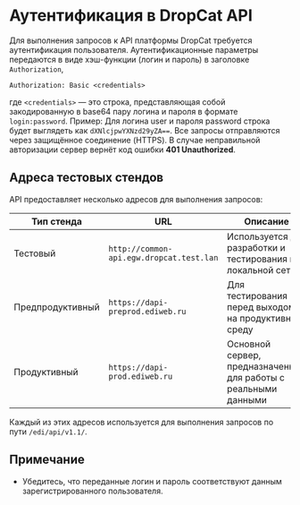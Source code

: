 # Аутентификация в DropCat API

Для выполнения запросов к API платформы DropCat требуется аутентификация пользователя. Аутентификационные параметры передаются в виде хэш-функции (логин и пароль) в заголовке `Authorization`,

```
Authorization: Basic <credentials>
```

где `<credentials>` — это строка, представляющая собой закодированную в base64 пару логина и пароля в формате `login:password`.
Пример: Для логина user и пароля password строка будет выглядеть как `dXNlcjpwYXNzd29yZA==`.
Все запросы отправляются через защищённое соединение (HTTPS). В случае неправильной авторизации сервер вернёт код ошибки **401 Unauthorized**.

## Адреса тестовых стендов
API предоставляет несколько адресов для выполнения запросов:

| Тип стенда          | URL                                     | Описание              |
|---------------------|-----------------------------------------|-----------------------|
| Тестовый      | `http://common-api.egw.dropcat.test.lan` | Используется для разработки и тестирования на локальной сети|
| Предпродуктивный    | `https://dapi-preprod.ediweb.ru`        | Для тестирования перед выходом на продуктивную среду |
| Продуктивный  | `https://dapi-prod.ediweb.ru`           | Основной сервер, предназначенный для работы с реальными данными |

Каждый из этих адресов используется для выполнения запросов по пути `/edi/api/v1.1/`.

## Примечание
- Убедитесь, что переданные логин и пароль соответствуют данным зарегистрированного пользователя.
